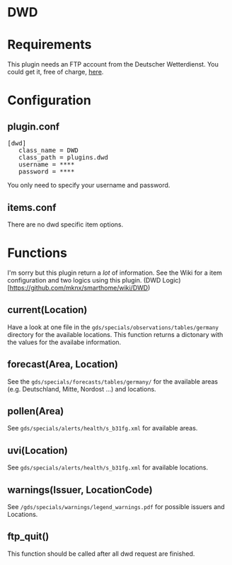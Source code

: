 # DWD

Requirements
============
This plugin needs an FTP account from the Deutscher Wetterdienst.
You could get it, free of charge, [here](http://kunden.dwd.de/gdsRegistration/gdsRegistrationStart.do).

# Configuration

## plugin.conf
<pre>
[dwd]
   class_name = DWD
   class_path = plugins.dwd
   username = ****
   password = ****
</pre>

You only need to specify your username and password.

## items.conf

There are no dwd specific item options.

# Functions

I'm sorry but this plugin return a _lot_ of information. See the Wiki for a item configuration and two logics using this plugin.
(DWD Logic)[https://github.com/mknx/smarthome/wiki/DWD)

## current(Location)
Have a look at one file in the `gds/specials/observations/tables/germany` directory for the available locations.
This function returns a dictonary with the values for the availabe information.

## forecast(Area, Location)
See the `gds/specials/forecasts/tables/germany/` for the available areas (e.g. Deutschland, Mitte, Nordost ...) and locations.

## pollen(Area)
See `gds/specials/alerts/health/s_b31fg.xml` for available areas.

## uvi(Location)
See `gds/specials/alerts/health/s_b31fg.xml` for available locations.

## warnings(Issuer, LocationCode)
See `/gds/specials/warnings/legend_warnings.pdf` for possible issuers and Locations.

## ftp_quit()
This function should be called after all dwd request are finished.
